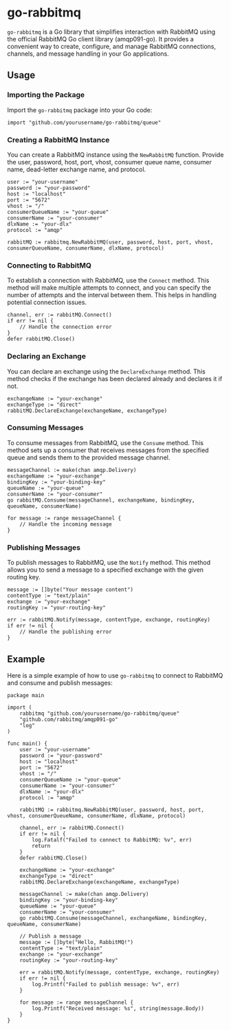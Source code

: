 # go-rabbitmq

`go-rabbitmq` is a Go library that simplifies interaction with RabbitMQ using the official RabbitMQ Go client library (amqp091-go). It provides a convenient way to create, configure, and manage RabbitMQ connections, channels, and message handling in your Go applications.

## Usage

### Importing the Package

Import the `go-rabbitmq` package into your Go code:

```golang
import "github.com/yourusername/go-rabbitmq/queue"
```

### Creating a RabbitMQ Instance
You can create a RabbitMQ instance using the `NewRabbitMQ` function. Provide the user, password, host, port, vhost, consumer queue name, consumer name, dead-letter exchange name, and protocol.

```golang
user := "your-username"
password := "your-password"
host := "localhost"
port := "5672"
vhost := "/"
consumerQueueName := "your-queue"
consumerName := "your-consumer"
dlxName := "your-dlx"
protocol := "amqp"

rabbitMQ := rabbitmq.NewRabbitMQ(user, password, host, port, vhost, consumerQueueName, consumerName, dlxName, protocol)
```

### Connecting to RabbitMQ
To establish a connection with RabbitMQ, use the `Connect` method. This method will make multiple attempts to connect, and you can specify the number of attempts and the interval between them. This helps in handling potential connection issues.

```golang
channel, err := rabbitMQ.Connect()
if err != nil {
    // Handle the connection error
}
defer rabbitMQ.Close()
```

### Declaring an Exchange
You can declare an exchange using the `DeclareExchange` method. This method checks if the exchange has been declared already and declares it if not.

```golang
exchangeName := "your-exchange"
exchangeType := "direct"
rabbitMQ.DeclareExchange(exchangeName, exchangeType)
```

### Consuming Messages
To consume messages from RabbitMQ, use the `Consume` method. This method sets up a consumer that receives messages from the specified queue and sends them to the provided message channel.

```golang
messageChannel := make(chan amqp.Delivery)
exchangeName := "your-exchange"
bindingKey := "your-binding-key"
queueName := "your-queue"
consumerName := "your-consumer"
go rabbitMQ.Consume(messageChannel, exchangeName, bindingKey, queueName, consumerName)

for message := range messageChannel {
    // Handle the incoming message
}
```

### Publishing Messages
To publish messages to RabbitMQ, use the `Notify` method. This method allows you to send a message to a specified exchange with the given routing key.


```golang
message := []byte("Your message content")
contentType := "text/plain"
exchange := "your-exchange"
routingKey := "your-routing-key"

err := rabbitMQ.Notify(message, contentType, exchange, routingKey)
if err != nil {
    // Handle the publishing error
}
```

## Example
Here is a simple example of how to use `go-rabbitmq` to connect to RabbitMQ and consume and publish messages:

```golang
package main

import (
    rabbitmq "github.com/yourusername/go-rabbitmq/queue"
    "github.com/rabbitmq/amqp091-go"
    "log"
)

func main() {
    user := "your-username"
    password := "your-password"
    host := "localhost"
    port := "5672"
    vhost := "/"
    consumerQueueName := "your-queue"
    consumerName := "your-consumer"
    dlxName := "your-dlx"
    protocol := "amqp"

    rabbitMQ := rabbitmq.NewRabbitMQ(user, password, host, port, vhost, consumerQueueName, consumerName, dlxName, protocol)

    channel, err := rabbitMQ.Connect()
    if err != nil {
        log.Fatalf("Failed to connect to RabbitMQ: %v", err)
        return
    }
    defer rabbitMQ.Close()

    exchangeName := "your-exchange"
    exchangeType := "direct"
    rabbitMQ.DeclareExchange(exchangeName, exchangeType)

    messageChannel := make(chan amqp.Delivery)
    bindingKey := "your-binding-key"
    queueName := "your-queue"
    consumerName := "your-consumer"
    go rabbitMQ.Consume(messageChannel, exchangeName, bindingKey, queueName, consumerName)

    // Publish a message
    message := []byte("Hello, RabbitMQ!")
    contentType := "text/plain"
    exchange := "your-exchange"
    routingKey := "your-routing-key"

    err = rabbitMQ.Notify(message, contentType, exchange, routingKey)
    if err != nil {
        log.Printf("Failed to publish message: %v", err)
    }

    for message := range messageChannel {
        log.Printf("Received message: %s", string(message.Body))
    }
}
```
